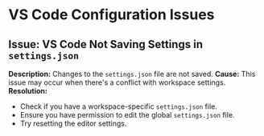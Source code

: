 # VS Code Configuration Issues

## Issue: VS Code Not Saving Settings in `settings.json`
**Description:** Changes to the `settings.json` file are not saved.
**Cause:** This issue may occur when there's a conflict with workspace settings.
**Resolution:**
- Check if you have a workspace-specific `settings.json` file.
- Ensure you have permission to edit the global `settings.json` file.
- Try resetting the editor settings.

